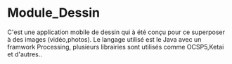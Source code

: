 # Module_Dessin

C'est une application mobile de dessin qui à été conçu pour ce superposer à des images (vidéo,photos).
Le langage utilisé est le Java avec un framwork Processing, plusieurs librairies sont utilisés comme OCSP5,Ketai et d'autres..
